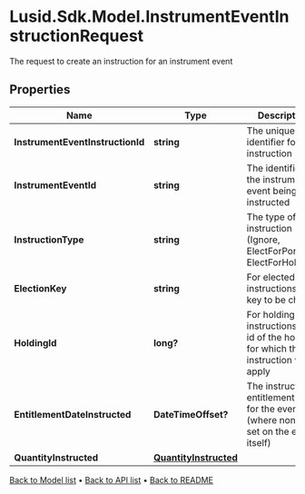 # Lusid.Sdk.Model.InstrumentEventInstructionRequest
The request to create an instruction for an instrument event

## Properties

Name | Type | Description | Notes
------------ | ------------- | ------------- | -------------
**InstrumentEventInstructionId** | **string** | The unique identifier for this instruction | 
**InstrumentEventId** | **string** | The identifier of the instrument event being instructed | 
**InstructionType** | **string** | The type of instruction (Ignore, ElectForPortfolio, ElectForHolding) | 
**ElectionKey** | **string** | For elected instructions, the key to be chosen | [optional] 
**HoldingId** | **long?** | For holding instructions, the id of the holding for which the instruction will apply | [optional] 
**EntitlementDateInstructed** | **DateTimeOffset?** | The instructed entitlement date for the event (where none is set on the event itself) | [optional] 
**QuantityInstructed** | [**QuantityInstructed**](QuantityInstructed.md) |  | [optional] 

[Back to Model list](../README.md#documentation-for-models) &#8226; [Back to API list](../README.md#documentation-for-api-endpoints) &#8226; [Back to README](../README.md)

